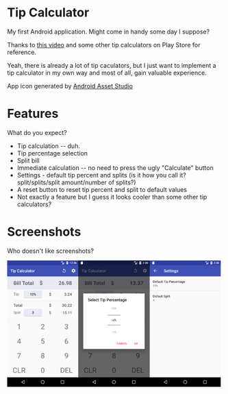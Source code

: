 # Tip Calculator
My first Android application. Might come in handy some day I suppose?

Thanks to [this video](https://www.youtube.com/watch?v=kkYIMZw9gzQ) and some other tip calculators on Play Store for reference.

Yeah, there is already a lot of tip caculators, but I just want to implement a tip calculator in my own way and most of all, gain valuable experience.

App icon generated by [Android Asset Studio](https://romannurik.github.io/AndroidAssetStudio/)

# Features
What do you expect?
- Tip calculation -- duh.
- Tip percentage selection
- Split bill
- Immediate calculation -- no need to press the ugly "Calculate" button
- Settings - default tip percent and splits (is it how you call it? split/splits/split amount/number of splits?)
- A reset button to reset tip percent and split to default values
- Not exactly a feature but I guess it looks cooler than some other tip calculators?

# Screenshots
Who doesn't like screenshots?


<img src="Screenshot/1.png" width="33%" /><img src="Screenshot/2.png" width="33%" /><img src="Screenshot/3.png" width="33%" />
